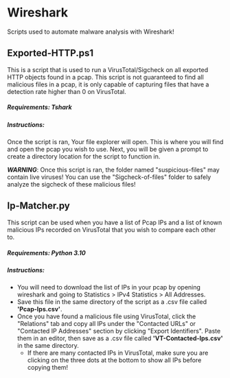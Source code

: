 # Wireshark
Scripts used to automate malware analysis with Wireshark!


## Exported-HTTP.ps1

This is a script that is used to run a VirusTotal/Sigcheck on all exported HTTP objects found in a pcap.
This script is not guaranteed to find all malicious files in a pcap, it is only capable of capturing files that have a detection rate higher than 0 on VirusTotal.

##### Requirements:   Tshark

##### Instructions:
Once the script is ran, Your file explorer will open. This is where you will find and open the pcap you wish to use. Next, you will be given a prompt to create a directory location for the script to function in.

***WARNING***:
Once this script is ran, the folder named "suspicious-files" may contain live viruses! You can use the "Sigcheck-of-files" folder to safely analyze the sigcheck of these malicious files!




## Ip-Matcher.py

This script can be used when you have a list of Pcap IPs and a list of known malicious IPs recorded on VirusTotal that you wish to compare each other to.

##### Requirements:   Python 3.10

##### Instructions:
- You will need to download the list of IPs in your pcap by opening wireshark and going to Statistics > IPv4 Statistics > All Addresses. 
- Save this file in the same directory of the script as a .csv file called **'Pcap-Ips.csv'**.
- Once you have found a malicious file using VirusTotal, click the "Relations" tab and copy all IPs under the "Contacted URLs" or "Contacted IP Addresses" section by clicking "Export Identifiers". Paste them in an editor, then save as a .csv file called **'VT-Contacted-Ips.csv'** in the same directory.
  - If there are many contacted IPs in VirusTotal, make sure you are clicking on the three dots at the bottom to show all IPs before copying them!
